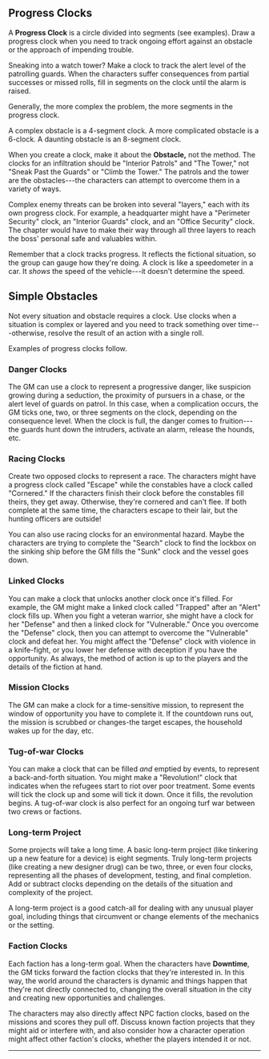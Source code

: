 ## Progress Clocks

A **Progress Clock** is a circle divided into segments (see examples). Draw a progress clock when you need to track ongoing effort against an obstacle or the approach of impending trouble.

Sneaking into a watch tower? Make a clock to track the alert level of the patrolling guards. When the characters suffer consequences from partial successes or missed rolls, fill in segments on the clock until the alarm is raised.

Generally, the more complex the problem, the more segments in the progress clock.

A complex obstacle is a 4-segment clock. A more complicated obstacle is a 6-clock. A daunting obstacle is an 8-segment clock.

When you create a clock, make it about the **Obstacle,** not the method. The clocks for an infiltration should be "Interior Patrols" and "The Tower," not "Sneak Past the Guards" or "Climb the Tower." The patrols and the tower are the obstacles---the characters can attempt to overcome them in a variety of ways.

Complex enemy threats can be broken into several "layers," each with its own progress clock. For example, a headquarter might have a "Perimeter Security" clock, an "Interior Guards" clock, and an "Office Security" clock. The chapter would have to make their way through all three layers to reach the boss' personal safe and valuables within.

Remember that a clock tracks progress. It reflects the fictional situation, so the group can gauge how they're doing. A clock is like a speedometer in a car. It *shows* the speed of the vehicle---it doesn't determine the speed.

## Simple Obstacles

Not every situation and obstacle requires a clock. Use clocks when a situation is complex or layered and you need to track something over time---otherwise, resolve the result of an action with a single roll.

Examples of progress clocks follow.

### Danger Clocks

The GM can use a clock to represent a progressive danger, like suspicion growing during a seduction, the proximity of pursuers in a chase, or the alert level of guards on patrol. In this case, when a complication occurs, the GM ticks one, two, or three segments on the clock, depending on the consequence level. When the clock is full, the danger comes to fruition---the guards hunt down the intruders, activate an alarm, release the hounds, etc.

### Racing Clocks

Create two opposed clocks to represent a race. The characters might have a progress clock called "Escape" while the constables have a clock called "Cornered." If the characters finish their clock before the constables fill theirs, they get away. Otherwise, they're cornered and can't flee. If both complete at the same time, the characters escape to their lair, but the hunting officers are outside!

You can also use racing clocks for an environmental hazard. Maybe the characters are trying to complete the "Search" clock to find the lockbox on the sinking ship before the GM fills the "Sunk" clock and the vessel goes down.

### Linked Clocks

You can make a clock that unlocks another clock once it's filled. For example, the GM might make a linked clock called "Trapped" after an "Alert" clock fills up. When you fight a veteran warrior, she might have a clock for her "Defense" and then a linked clock for "Vulnerable." Once you overcome the "Defense" clock, then you can attempt to overcome the "Vulnerable" clock and defeat her. You might affect the "Defense" clock with violence in a knife-fight, or you lower her defense with deception if you have the opportunity. As always, the method of action is up to the players and the details of the fiction at hand.

### Mission Clocks

The GM can make a clock for a time-sensitive mission, to represent the window of opportunity you have to complete it. If the countdown runs out, the mission is scrubbed or changes-the target escapes, the household wakes up for the day, etc.

### Tug-of-war Clocks

You can make a clock that can be filled *and* emptied by events, to represent a back-and-forth situation. You might make a "Revolution!" clock that indicates when the refugees start to riot over poor treatment. Some events will tick the clock up and some will tick it down. Once it fills, the revolution begins. A tug-of-war clock is also perfect for an ongoing turf war between two crews or factions.

### Long-term Project

Some projects will take a long time. A basic long-term project (like tinkering up a new feature for a device) is eight segments. Truly long-term projects (like creating a new designer drug) can be two, three, or even four clocks, representing all the phases of development, testing, and final completion. Add or subtract clocks depending on the details of the situation and complexity of the project.

A long-term project is a good catch-all for dealing with any unusual player goal, including things that circumvent or change elements of the mechanics or the setting.

### Faction Clocks

Each faction has a long-term goal. When the characters have **Downtime**, the GM ticks forward the faction clocks that they're interested in. In this way, the world around the characters is dynamic and things happen that they're not directly connected to, changing the overall situation in the city and creating new opportunities and challenges.

The characters may also directly affect NPC faction clocks, based on the missions and scores they pull off. Discuss known faction projects that they might aid or interfere with, and also consider how a character operation might affect other faction's clocks, whether the players intended it or not.

* * * * * * * * * * * * * * * * * * * * * * * * * * * * * * * * * * * * * * * *
